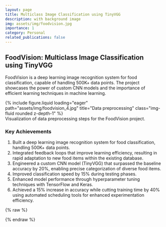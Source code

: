 ```yaml
---
layout: page
title: Multiclass Image Classification using TinyVGG
description: with background image
img: assets/img/foodvision.jpg
importance: 1
category: Personal
related_publications: false
---
```



## FoodVision: Multiclass Image Classification using TinyVGG

FoodVision is a deep learning image recognition system for food classification, capable of handling 500K+ data points. The project showcases the power of custom CNN models and the importance of efficient learning techniques in machine learning.

<div class="row">
    <div class="col-sm mt-3 mt-md-0">
        {% include figure.liquid loading="eager" path="assets/img/foodvision_4.jpg" title="Data preprocessing" class="img-fluid rounded z-depth-1" %}
    </div>
</div>
<div class="caption">
    Visualization of data preprocessing steps for the FoodVision project.
</div>

### Key Achievements

1. Built a deep learning image recognition system for food classification, handling 500K+ data points.
2. Integrated feedback loops that improve learning efficiency, resulting in rapid adaptation to new food items within the existing database.
3. Engineered a custom CNN model (TinyVGG) that surpassed the baseline accuracy by 20%, enabling precise categorization of diverse food items.
4. Improved classification speed by 15% during testing phases.
5. Enhanced model performance through hyperparameter tuning techniques with TensorFlow and Keras.
6. Achieved a 15% increase in accuracy while cutting training time by 40% using automated scheduling tools for enhanced experimentation efficiency.

{% raw %}



{% endraw %}
